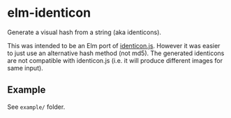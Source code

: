 # elm-identicon
Generate a visual hash from a string (aka identicons).

This was intended to be an Elm port of [identicon.js](https://github.com/stewartlord/identicon.js). However it was easier to just use an alternative hash method (not md5). The generated identicons are not compatible with identicon.js (i.e. it will produce different images for same input).

## Example

See `example/` folder.
